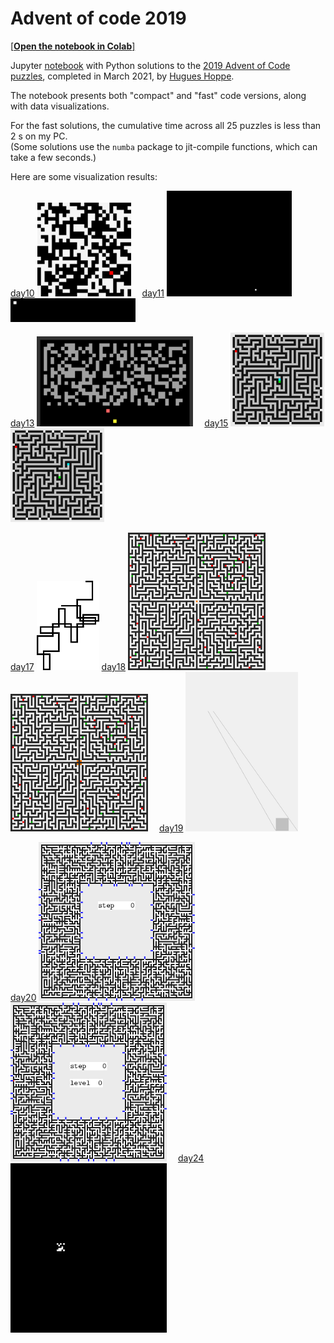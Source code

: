 <a name="top"></a>
# Advent of code 2019

[[**Open the notebook in Colab**]](https://colab.research.google.com/github/hhoppe/advent_of_code/blob/main/2019/advent_of_code_2019.ipynb)

Jupyter [notebook](https://github.com/hhoppe/advent_of_code/blob/main/2019/advent_of_code_2019.ipynb)
with Python solutions to the
[2019 Advent of Code puzzles](https://adventofcode.com/2019),
completed in March 2021,
by [Hugues Hoppe](http://hhoppe.com/).

The notebook presents both "compact" and "fast" code versions, along with data visualizations.

For the fast solutions, the cumulative time across all 25 puzzles is less than 2 s on my PC.<br/>
(Some solutions use the `numba` package to jit-compile functions, which can take a few seconds.)

Here are some visualization results:

<p>
<a href="#day10">day10</a> <img src="https://github.com/hhoppe/advent_of_code/raw/main/2019/results/day10.gif" width="150">&emsp;
<a href="#day11">day11</a> <img src="https://github.com/hhoppe/advent_of_code/raw/main/2019/results/day11a.gif" width="200">
<img src="https://github.com/hhoppe/advent_of_code/raw/main/2019/results/day11b.gif" width="200">
</p>
<p>
<a href="#day13">day13</a> <img src="https://github.com/hhoppe/advent_of_code/raw/main/2019/results/day13.gif" width="250">&emsp;
<a href="#day15">day15</a> <img src="https://github.com/hhoppe/advent_of_code/raw/main/2019/results/day15a.gif" width="150">
<img src="https://github.com/hhoppe/advent_of_code/raw/main/2019/results/day15b.gif" width="150">
</p>
<p>
<a href="#day17">day17</a> <img src="https://github.com/hhoppe/advent_of_code/raw/main/2019/results/day17.png" width="100">
<a href="#day18">day18</a> <img src="https://github.com/hhoppe/advent_of_code/raw/main/2019/results/day18a.gif" width="220">
<img src="https://github.com/hhoppe/advent_of_code/raw/main/2019/results/day18b.gif" width="220">&emsp;
<a href="#day19">day19</a> <img src="https://github.com/hhoppe/advent_of_code/raw/main/2019/results/day19b.png" width="180">
</p>
<p>
<a href="#day20">day20</a> <img src="https://github.com/hhoppe/advent_of_code/raw/main/2019/results/day20a.gif" width="250">
<img src="https://github.com/hhoppe/advent_of_code/raw/main/2019/results/day20b.gif" width="250">&emsp;
<a href="#day24">day24</a> <img src="https://github.com/hhoppe/advent_of_code/raw/main/2019/results/day24.gif" width="250">
</p>
